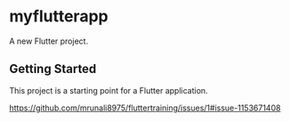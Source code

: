 # myflutterapp

A new Flutter project.

## Getting Started

This project is a starting point for a Flutter application.

https://github.com/mrunali8975/fluttertraining/issues/1#issue-1153671408
